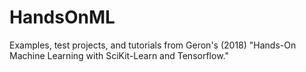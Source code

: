# HandsOnML
Examples, test projects, and tutorials from Geron's (2018) "Hands-On Machine Learning with SciKit-Learn and Tensorflow."
